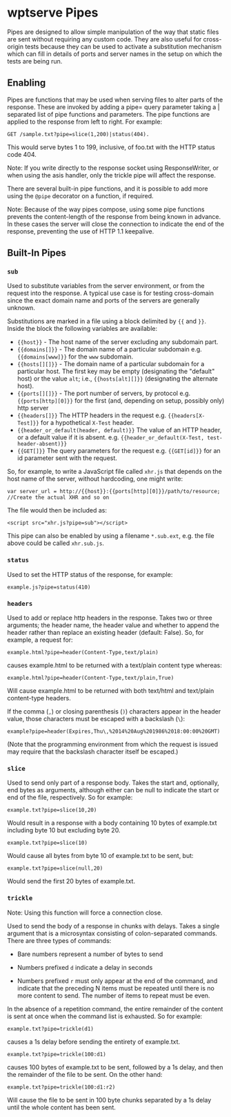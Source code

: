 # wptserve Pipes

Pipes are designed to allow simple manipulation of the way that
static files are sent without requiring any custom code. They are also
useful for cross-origin tests because they can be used to activate a
substitution mechanism which can fill in details of ports and server
names in the setup on which the tests are being run.

## Enabling

Pipes are functions that may be used when serving files to alter parts
of the response. These are invoked by adding a pipe= query parameter
taking a | separated list of pipe functions and parameters. The pipe
functions are applied to the response from left to right. For example:

    GET /sample.txt?pipe=slice(1,200)|status(404).

This would serve bytes 1 to 199, inclusive, of foo.txt with the HTTP status
code 404.

Note: If you write directly to the response socket using ResponseWriter, or
when using the asis handler, only the trickle pipe will affect the response.

There are several built-in pipe functions, and it is possible to add
more using the `@pipe` decorator on a function, if required.

Note: Because of the way pipes compose, using some pipe functions prevents the
content-length of the response from being known in advance. In these cases the
server will close the connection to indicate the end of the response,
preventing the use of HTTP 1.1 keepalive.

## Built-In Pipes

### `sub`

Used to substitute variables from the server environment, or from the
request into the response. A typical use case is for testing
cross-domain since the exact domain name and ports of the servers are
generally unknown.

Substitutions are marked in a file using a block delimited by `{{`
and `}}`. Inside the block the following variables are available:

- `{{host}}` - The host name of the server excluding any subdomain part.
- `{{domains[]}}` - The domain name of a particular subdomain e.g.
  `{{domains[www]}}` for the `www` subdomain.
- `{{hosts[][]}}` - The domain name of a particular subdomain for a particular
  host. The first key may be empty (designating the "default" host) or the
  value `alt`; i.e., `{{hosts[alt][]}}` (designating the alternate host).
- `{{ports[][]}}` - The port number of servers, by protocol e.g.
  `{{ports[http][0]}}` for the first (and, depending on setup, possibly only)
  http server
- `{{headers[]}}` The HTTP headers in the request e.g. `{{headers[X-Test]}}`
  for a hypothetical `X-Test` header.
- `{{header_or_default(header, default)}}` The value of an HTTP header, or a
  default value if it is absent. e.g. `{{header_or_default(X-Test,
  test-header-absent)}}`
- `{{GET[]}}` The query parameters for the request e.g. `{{GET[id]}}` for an id
  parameter sent with the request.

So, for example, to write a JavaScript file called `xhr.js` that
depends on the host name of the server, without hardcoding, one might
write:

    var server_url = http://{{host}}:{{ports[http][0]}}/path/to/resource;
    //Create the actual XHR and so on

The file would then be included as:

    <script src="xhr.js?pipe=sub"></script>

This pipe can also be enabled by using a filename `*.sub.ext`, e.g. the file above could be called `xhr.sub.js`.

### `status`

Used to set the HTTP status of the response, for example:

    example.js?pipe=status(410)

### `headers`

Used to add or replace http headers in the response. Takes two or
three arguments; the header name, the header value and whether to
append the header rather than replace an existing header (default:
False). So, for example, a request for:

    example.html?pipe=header(Content-Type,text/plain)

causes example.html to be returned with a text/plain content type
whereas:

    example.html?pipe=header(Content-Type,text/plain,True)

Will cause example.html to be returned with both text/html and
text/plain content-type headers.

If the comma (`,`) or closing parenthesis (`)`) characters appear in the header
value, those characters  must be escaped with a backslash (`\`):

    example?pipe=header(Expires,Thu\,%2014%20Aug%201986%2018:00:00%20GMT)

(Note that the programming environment from which the request is issued may
require that the backslash character itself be escaped.)

### `slice`

Used to send only part of a response body. Takes the start and,
optionally, end bytes as arguments, although either can be null to
indicate the start or end of the file, respectively. So for example:

    example.txt?pipe=slice(10,20)

Would result in a response with a body containing 10 bytes of
example.txt including byte 10 but excluding byte 20.

    example.txt?pipe=slice(10)

Would cause all bytes from byte 10 of example.txt to be sent, but:

    example.txt?pipe=slice(null,20)

Would send the first 20 bytes of example.txt.

### `trickle`

Note: Using this function will force a connection close.

Used to send the body of a response in chunks with delays. Takes a
single argument that is a microsyntax consisting of colon-separated
commands. There are three types of commands:

* Bare numbers represent a number of bytes to send

* Numbers prefixed `d` indicate a delay in seconds

* Numbers prefixed `r` must only appear at the end of the command, and
  indicate that the preceding N items must be repeated until there is
  no more content to send. The number of items to repeat must be even.

In the absence of a repetition command, the entire remainder of the content is
sent at once when the command list is exhausted. So for example:

    example.txt?pipe=trickle(d1)

causes a 1s delay before sending the entirety of example.txt.

    example.txt?pipe=trickle(100:d1)

causes 100 bytes of example.txt to be sent, followed by a 1s delay,
and then the remainder of the file to be sent. On the other hand:

    example.txt?pipe=trickle(100:d1:r2)

Will cause the file to be sent in 100 byte chunks separated by a 1s
delay until the whole content has been sent.
